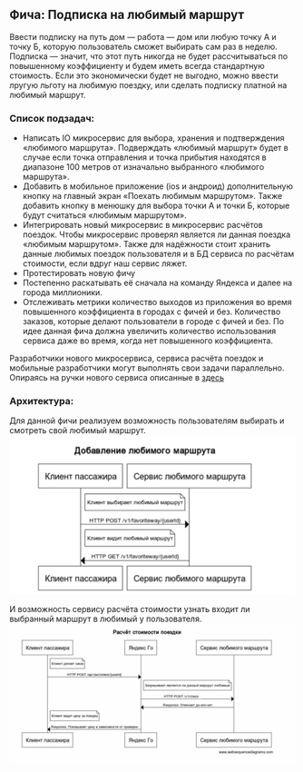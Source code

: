  
## Фича: Подписка на любимый маршрут

Ввести подписку на путь дом — работа — дом или любую точку А и точку Б, которую пользователь сможет выбирать сам раз в неделю. Подписка — значит, что этот путь никогда не будет рассчитываться по повышенному коэффициенту и будем иметь всегда стандартную стоимость. Если это экономически будет не выгодно, можно ввести лругую льготу на любимую поездку, или сделать подписку платной на любимый маршрут.

### Список подзадач:
- Написать IO микросервис для выбора, хранения и подтверждения «любимого маршрута». Подверждать «любимый маршрут» будет в случае если точка отправления и точка прибытия находятся в диапазоне 100 метров от изначально выбранного «любимого маршрута». 
- Добавить в мобильное приложение (ios и андроид) дополнительную кнопку на главный экран «Поехать любимым маршрутом». Также добавить кнопку в менюшку для выбора точки А и точки Б, которые будут считаться «любимым маршрутом».
- Интегрировать новый микросервис в микросервис расчётов поездок. Чтобы микросервис проверял является ли данная поездка «любимым маршрутом». Также для надёжности стоит хранить данные любимых поездок пользователя и в БД сервиса по расчётам стоимости, если вдруг наш сервис ляжет.
- Протестировать новую фичу
- Постепенно раскатывать её сначала на команду Яндекса и далее на города миллионики. 
- Отслеживать метрики количество выходов из приложения во время повышенного коэффициента в городах с фичей и без.
Количество заказов, которые делают пользователи в городе с фичей и без. По идее данная фича должна увеличить количество использования сервиса даже во время, когда нет повышенного коэффициента. 


Разработчики нового микросервиса, сервиса расчёта поездок и мобильные разработчики могут выполнять свои задачи параллельно. Опираясь на ручки нового сервиса описанные в [здесь](https://github.com/filipp218/favorite_way/blob/main/api.yaml) 

### Архитектура:

Для данной фичи реализуем возможность пользователям выбирать и смотреть свой любимый маршрут.
![ScreenShot](https://github.com/filipp218/favorite_way/blob/main/screenshots/add_way.png)

И возможность сервису расчёта стоимости узнать входит ли выбранный маршрут в любимый у пользователя.
![ScreenShot](https://github.com/filipp218/favorite_way/blob/main/screenshots/check.jpg)

